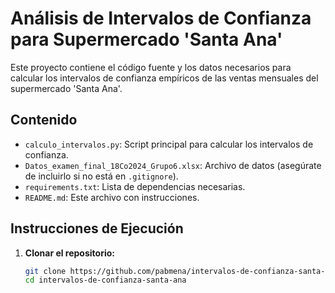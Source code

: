 # Análisis de Intervalos de Confianza para Supermercado 'Santa Ana'

Este proyecto contiene el código fuente y los datos necesarios para calcular los intervalos de confianza empíricos de las ventas mensuales del supermercado 'Santa Ana'.

## Contenido

- `calculo_intervalos.py`: Script principal para calcular los intervalos de confianza.
- `Datos_examen_final_18Co2024_Grupo6.xlsx`: Archivo de datos (asegúrate de incluirlo si no está en `.gitignore`).
- `requirements.txt`: Lista de dependencias necesarias.
- `README.md`: Este archivo con instrucciones.

## Instrucciones de Ejecución

1. **Clonar el repositorio:**

   ```bash
   git clone https://github.com/pabmena/intervalos-de-confianza-santa-ana.git
   cd intervalos-de-confianza-santa-ana
